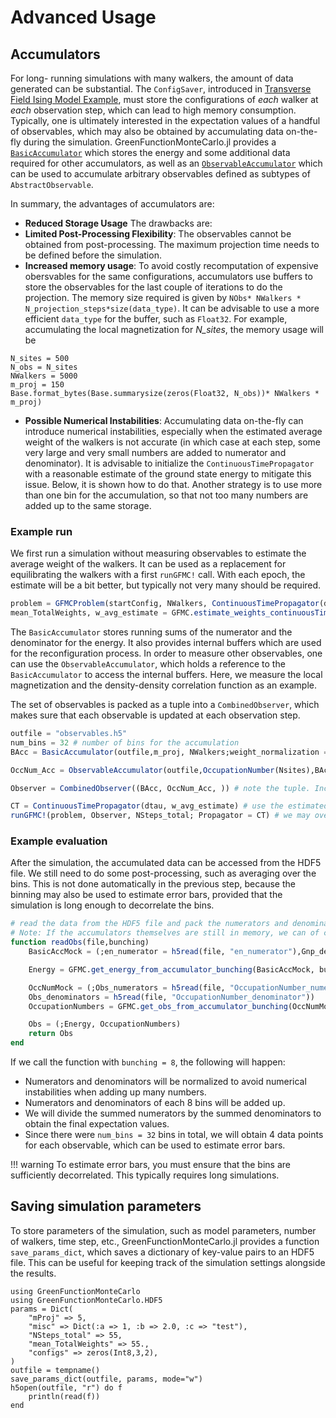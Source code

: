 # Advanced Usage
## Accumulators
For long- running simulations with many walkers, the amount of data generated can be substantial. The `ConfigSaver`, introduced in [Transverse Field Ising Model Example](Example_transverseFieldIsing.md), must store the configurations of *each* walker at *each* observation step, which can lead to high memory consumption. Typically, one is ultimately interested in the expectation values of a handful of observables, which may also be obtained by accumulating data on-the-fly during the simulation.
GreenFunctionMonteCarlo.jl provides a [`BasicAccumulator`](@ref) which stores the energy and some additional data required for other accumulators, as well as an  [`ObservableAccumulator`](@ref) which can be used to accumulate arbitrary observables defined as subtypes of `AbstractObservable`.

In summary, the advantages of accumulators are:
- **Reduced Storage Usage**
The drawbacks are:
- **Limited Post-Processing Flexibility**: The observables cannot be obtained from post-processing. The maximum projection time needs to be defined before the simulation.
- **Increased memory usage**: To avoid costly recomputation of expensive obersvables for the same configurations, accumulators use buffers to store the observables for the last couple of iterations to do the projection. The memory size required is given by `NObs* NWalkers * N_projection_steps*size(data_type)`. It can be advisable to use a more efficient `data_type` for the buffer, such as `Float32`. For example, accumulating the local magnetization for *N_sites*, the memory usage will be
```@example julia
N_sites = 500
N_obs = N_sites
NWalkers = 5000
m_proj = 150
Base.format_bytes(Base.summarysize(zeros(Float32, N_obs))* NWalkers * m_proj)
```
- **Possible Numerical Instabilities**: Accumulating data on-the-fly can introduce numerical instabilities, especially when the estimated average weight of the walkers is not accurate (in which case at each step, some very large and very small numbers are added to numerator and denominator). It is advisable to initialize the `ContinuousTimePropagator` with a reasonable estimate of the ground state energy to mitigate this issue. Below, it is shown how to do that. Another strategy is to use more than one bin for the accumulation, so that not too many numbers are added up to the same storage.

### Example run
We first run a simulation without measuring observables to estimate the average weight of the walkers. It can be used as a replacement for equilibrating the walkers with a first `runGFMC!` call. With each epoch, the estimate will be a bit better, but typically not very many should be required.
```julia
problem = GFMCProblem(startConfig, NWalkers, ContinuousTimePropagator(dtau); logψ, H, Hilbert)
mean_TotalWeights, w_avg_estimate = GFMC.estimate_weights_continuousTime!(problem;Nepochs=4,Nsamples=400,verbose=true,logger = nothing)
```

The `BasicAccumulator` stores running sums of the numerator and the denominator for the energy. It also provides internal buffers which are used for the reconfiguration process.
In order to measure other observables, one can use the `ObservableAccumulator`, which holds a reference to the `BasicAccumulator` to access the internal buffers. Here, we measure the local magnetization and the density-density correlation function as an example.

The set of observables is packed as a tuple into a `CombinedObserver`, which makes sure that each observable is updated at each observation step.

```julia
outfile = "observables.h5"
num_bins = 32 # number of bins for the accumulation
BAcc = BasicAccumulator(outfile,m_proj, NWalkers;weight_normalization = mean_TotalWeights, num_bins = num_bins , bin_elements = NSteps_total ÷ num_bins)

OccNum_Acc = ObservableAccumulator(outfile,OccupationNumber(Nsites),BAcc, mProj, NWalkers, Threads.nthreads())

Observer = CombinedObserver((BAcc, OccNum_Acc, )) # note the tuple. Include more observable accumulators as needed

CT = ContinuousTimePropagator(dtau, w_avg_estimate) # use the estimated average weight here
runGFMC!(problem, Observer, NSteps_total; Propagator = CT) # we may override the propagator from "problem" by passing a different one as a keyword argument
```

### Example evaluation
After the simulation, the accumulated data can be accessed from the HDF5 file. We still need to do some post-processing, such as averaging over the bins. This is not done automatically in the previous step, because the binning may also be used to estimate error bars, provided that the simulation is long enough to decorrelate the bins.

```julia
# read the data from the HDF5 file and pack the numerators and denominators into tuples that mock the structure of the accumulators.
# Note: If the accumulators themselves are still in memory, we can of course also use them instead.
function readObs(file,bunching)
    BasicAccMock = (;en_numerator = h5read(file, "en_numerator"),Gnp_denominator = h5read(file, "Gnp_denominator"))

    Energy = GFMC.get_energy_from_accumulator_bunching(BasicAccMock, bunching)

    OccNumMock = (;Obs_numerators = h5read(file, "OccupationNumber_numerator"),
    Obs_denominators = h5read(file, "OccupationNumber_denominator"))
    OccupationNumbers = GFMC.get_obs_from_accumulator_bunching(OccNumMock, bunching)

    Obs = (;Energy, OccupationNumbers)
    return Obs
end
```
If we call the function with `bunching = 8`, the following will happen:
- Numerators and denominators will be normalized to avoid numerical instabilities when adding up many numbers.
- Numerators and denominators of each 8 bins will be added up.
- We will divide the summed numerators by the summed denominators to obtain the final expectation values.
- Since there were `num_bins = 32` bins in total, we will obtain 4 data points for each observable, which can be used to estimate error bars.

!!! warning
    To estimate error bars, you must ensure that the bins are sufficiently decorrelated. This typically requires long simulations.

## Saving simulation parameters
To store parameters of the simulation, such as model parameters, number of walkers, time step, etc., GreenFunctionMonteCarlo.jl provides a function `save_params_dict`, which saves a dictionary of key-value pairs to an HDF5 file. This can be useful for keeping track of the simulation settings alongside the results.
```@example julia
using GreenFunctionMonteCarlo
using GreenFunctionMonteCarlo.HDF5
params = Dict(
    "mProj" => 5,
    "misc" => Dict(:a => 1, :b => 2.0, :c => "test"), 
    "NSteps_total" => 55,
    "mean_TotalWeights" => 55.,
    "configs" => zeros(Int8,3,2),
)
outfile = tempname()
save_params_dict(outfile, params, mode="w")
h5open(outfile, "r") do f
    println(read(f))
end
```